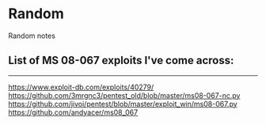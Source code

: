 # Random
Random notes


## List of MS 08-067 exploits I've come across:
-------------------------------------------------

https://www.exploit-db.com/exploits/40279/  
https://github.com/3mrgnc3/pentest_old/blob/master/ms08-067-nc.py  
https://github.com/jivoi/pentest/blob/master/exploit_win/ms08-067.py  
https://github.com/andyacer/ms08_067  

